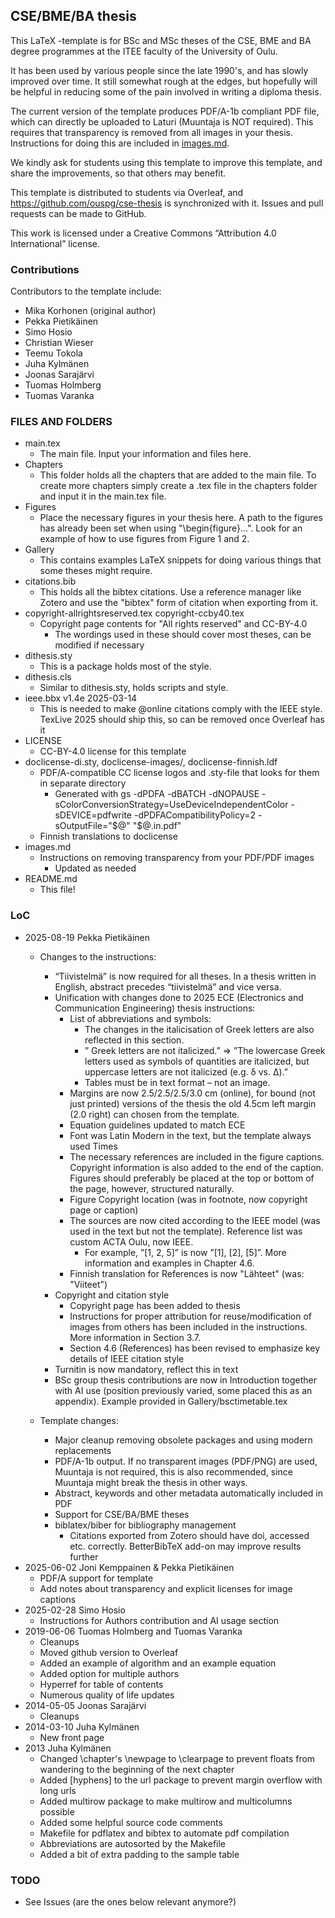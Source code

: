 ## CSE/BME/BA thesis

This LaTeX -template is for BSc and MSc theses of the CSE, BME and BA degree
programmes at the ITEE faculty of the University of Oulu.

It has been used by various people since the late 1990's, and has
slowly improved over time. It  still somewhat rough at the edges,
but hopefully will be helpful in reducing some of the pain involved in
writing a diploma thesis.

The current version of the template produces PDF/A-1b compliant PDF file,
which can directly be uploaded to Laturi (Muuntaja is NOT required).
This requires that transparency is removed from all images in your thesis.
Instructions for doing this are included in [images.md](images.md).

We kindly ask for students using this template to improve this template,
and share the improvements, so that others may benefit.

This template is distributed to students via Overleaf, and
https://github.com/ouspg/cse-thesis is synchronized with it. Issues
and pull requests can be made to GitHub.

This work is licensed under a Creative Commons “Attribution 4.0
International” license.

### Contributions

Contributors to the template include:

 * Mika Korhonen (original author)
 * Pekka Pietikäinen
 * Simo Hosio
 * Christian Wieser
 * Teemu Tokola
 * Juha Kylmänen
 * Joonas Sarajärvi
 * Tuomas Holmberg
 * Tuomas Varanka

### FILES AND FOLDERS
 * main.tex
   * The main file. Input your information and files here.
 * Chapters
   * This folder holds all the chapters that are added to the main file. To create more chapters simply create a .tex file in the chapters folder and input it in the main.tex file.
 * Figures
   * Place the necessary figures in your thesis here. A path to the figures has already been set when using "\begin{figure}...". Look for an example of how to use figures from Figure 1 and 2.
 * Gallery
   * This contains examples LaTeX snippets for doing various things that some theses might require. 
 * citations.bib
   * This holds all the bibtex citations. Use a reference manager like Zotero and use the "bibtex" form of citation when exporting from it.
 * copyright-allrightsreserved.tex copyright-ccby40.tex
   * Copyright page contents for "All rights reserved" and CC-BY-4.0
     * The wordings used in these should cover most theses, can be modified if necessary
 * dithesis.sty
   * This is a package holds most of the style.
 * dithesis.cls
   * Similar to dithesis.sty, holds scripts and style.
 * ieee.bbx v1.4e 2025-03-14
   * This is needed to make @online citations comply with the IEEE style. TexLive 2025 should ship this, so can be removed once Overleaf has it
 * LICENSE
   * CC-BY-4.0 license for this template
 * doclicense-di.sty, doclicense-images/, doclicense-finnish.ldf
   * PDF/A-compatible CC license logos and .sty-file that looks for them in separate directory
     * Generated with gs -dPDFA -dBATCH -dNOPAUSE -sColorConversionStrategy=UseDeviceIndependentColor -sDEVICE=pdfwrite -dPDFACompatibilityPolicy=2 -sOutputFile="$@" "$@.in.pdf"
   * Finnish translations to doclicense
 * images.md
   * Instructions on removing transparency from your PDF/PDF images
     * Updated as needed
 * README.md
   * This file!

### LoC
  * 2025-08-19 Pekka Pietikäinen
    * Changes to the instructions:
      * “Tiivistelmä” is now required for all theses. In a thesis written in English, abstract precedes “tiivistelmä” and vice versa.
      * Unification with changes done to 2025 ECE (Electronics and Communication Engineering) thesis instructions:
        * List of abbreviations and symbols:
          * The changes in the italicisation of Greek letters are also reflected in this section.
          * ” Greek letters are not italicized.” => ”The lowercase Greek letters used as symbols of quantities are italicized, but uppercase letters are not italicized (e.g. δ vs. Δ).”
          * Tables must be in text format – not an image.
        * Margins are now 2.5/2.5/2.5/3.0 cm (online), for bound (not just printed) versions of the thesis the old 4.5cm left margin (2.0 right) can chosen from the template.
        * Equation guidelines updated to match ECE
        * Font was Latin Modern in the text, but the template always used Times
        * The necessary references are included in the figure captions. Copyright information is also added to the end of the caption. Figures should preferably be placed at the top or bottom of the page, however, structured naturally.
        * Figure Copyright location (was in footnote, now copyright page or caption)
        * The sources are now cited according to the IEEE model (was used in the text but not the template). Reference list was custom ACTA Oulu, now IEEE.
          * For example, ”[1, 2, 5]” is now ”[1], [2], [5]”. More information and examples in Chapter 4.6.
        * Finnish translation for References is now "Lähteet" (was: "Viiteet")
      * Copyright and citation style
        * Copyright page has been added to thesis
        * Instructions for proper attribution for reuse/modification of images from others has been included in the instructions. More information in Section 3.7.
        * Section 4.6 (References) has been revised to emphasize key details of IEEE citation style
      * Turnitin is now mandatory, reflect this in text
      * BSc group thesis contributions are now in Introduction together with AI use (position previously varied, some placed this as an appendix). Example provided in Gallery/bsctimetable.tex
 
    * Template changes:
      * Major cleanup removing obsolete packages and using modern replacements
      * PDF/A-1b output. If no transparent images (PDF/PNG) are used, Muuntaja is not required, this is also recommended, since Muuntaja might break the thesis in other ways.
      * Abstract, keywords and other metadata automatically included in PDF
      * Support for CSE/BA/BME theses
      * biblatex/biber for bibliography management
        * Citations exported from Zotero should have doi, accessed etc. correctly. BetterBibTeX add-on may improve results further
 * 2025-06-02 Joni Kemppainen & Pekka Pietikäinen
   * PDF/A support for template
   * Add notes about transparency and explicit licenses for image captions
 * 2025-02-28 Simo Hosio
   * Instructions for Authors contribution and AI usage section
 * 2019-06-06 Tuomas Holmberg and Tuomas Varanka
   * Cleanups 
   * Moved github version to Overleaf
   * Added an example of algorithm and an example equation
   * Added option for multiple authors
   * Hyperref for table of contents
   * Numerous quality of life updates
 * 2014-05-05 Joonas Sarajärvi
   * Cleanups
 * 2014-03-10 Juha Kylmänen
   * New front page 
 * 2013 Juha Kylmänen
   * Changed \chapter's \newpage to \clearpage to prevent floats from wandering to the beginning of the next chapter
   * Added [hyphens] to the url package to prevent margin overflow with long urls
   * Added multirow package to make multirow and multicolumns possible
   * Added some helpful source code comments
   * Makefile for pdflatex and bibtex to automate pdf compilation
   * Abbreviations are autosorted by the Makefile
   * Added a bit of extra padding to the sample table

### TODO   
 * See Issues (are the ones below relevant anymore?)

